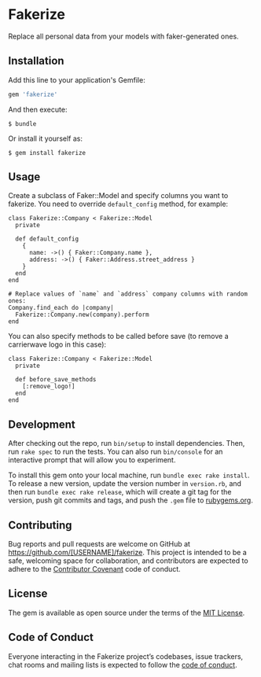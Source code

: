 # Fakerize

Replace all personal data from your models with faker-generated ones.

## Installation

Add this line to your application's Gemfile:

```ruby
gem 'fakerize'
```

And then execute:

    $ bundle

Or install it yourself as:

    $ gem install fakerize

## Usage

Create a subclass of Faker::Model and specify columns you want to fakerize.
You need to override `default_config` method, for example:

    class Fakerize::Company < Fakerize::Model
      private
    
      def default_config
        {
          name: ->() { Faker::Company.name },
          address: ->() { Faker::Address.street_address }
        }
      end
    end

    # Replace values of `name` and `address` company columns with random ones:
    Company.find_each do |company|        
      Fakerize::Company.new(company).perform
    end

You can also specify methods to be called before save (to remove a carrierwave logo in this case):

    class Fakerize::Company < Fakerize::Model
      private
    
      def before_save_methods
        [:remove_logo!]
      end 
    end 


## Development

After checking out the repo, run `bin/setup` to install dependencies. Then, run `rake spec` to run the tests. You can also run `bin/console` for an interactive prompt that will allow you to experiment.

To install this gem onto your local machine, run `bundle exec rake install`. To release a new version, update the version number in `version.rb`, and then run `bundle exec rake release`, which will create a git tag for the version, push git commits and tags, and push the `.gem` file to [rubygems.org](https://rubygems.org).

## Contributing

Bug reports and pull requests are welcome on GitHub at https://github.com/[USERNAME]/fakerize. This project is intended to be a safe, welcoming space for collaboration, and contributors are expected to adhere to the [Contributor Covenant](http://contributor-covenant.org) code of conduct.

## License

The gem is available as open source under the terms of the [MIT License](https://opensource.org/licenses/MIT).

## Code of Conduct

Everyone interacting in the Fakerize project’s codebases, issue trackers, chat rooms and mailing lists is expected to follow the [code of conduct](https://github.com/[USERNAME]/fakerize/blob/master/CODE_OF_CONDUCT.md).
